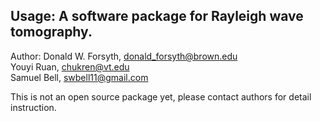 Usage: A software package for Rayleigh wave tomography.
-------------------------------------------------------
Author: 
    Donald W. Forsyth,  donald_forsyth@brown.edu  
    Youyi Ruan,  chukren@vt.edu  
    Samuel Bell, swbell11@gmail.com  

This is not an open source package yet, please contact authors for detail instruction.  
